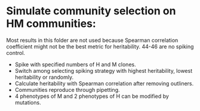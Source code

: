 # Simulate community selection on HM communities:
Most results in this folder are not used because Spearman correlation coefficient might not be the best metric for heritability. 44-46 are no spiking control.
- Spike with specified numbers of H and M clones.
- Switch among selecting spiking strategy with highest heritability, lowest heritability or randomly.
- Calculate heritability with Spearman correlation after removing outliners.
- Communities reproduce through pipetting.
- 4 phenotypes of M and 2 phenotypes of H can be modified by mutations.
